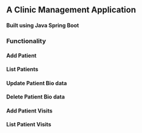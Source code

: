 ## A Clinic Management Application
#### Built using Java Spring Boot

### Functionality
#### Add Patient
#### List Patients
#### Update Patient Bio data
#### Delete Patient Bio data
#### Add Patient Visits
#### List Patient Visits
#### 
